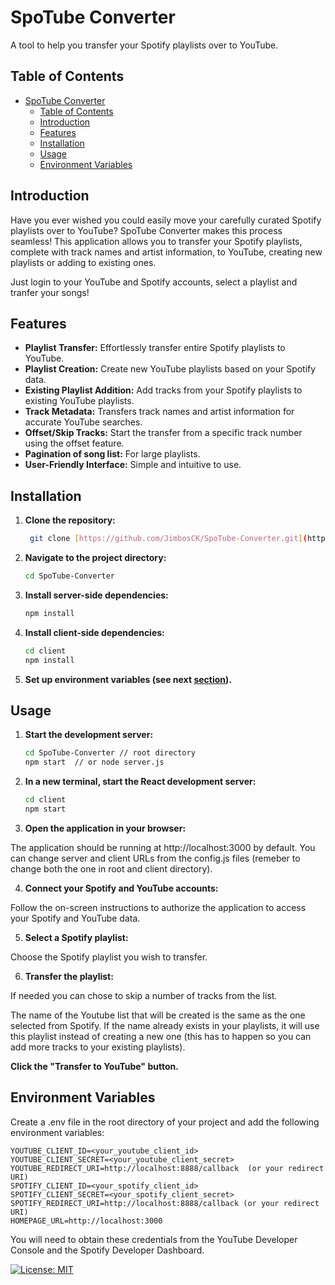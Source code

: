 # SpoTube Converter

A tool to help you transfer your Spotify playlists over to YouTube.

## Table of Contents

- [SpoTube Converter](#spotube-converter)
  - [Table of Contents](#table-of-contents)
  - [Introduction](#introduction)
  - [Features](#features)
  - [Installation](#installation)
  - [Usage](#usage)
  - [Environment Variables](#environment-variables)

## Introduction

Have you ever wished you could easily move your carefully curated Spotify playlists over to YouTube?  SpoTube Converter makes this process seamless!  This application allows you to transfer your Spotify playlists, complete with track names and artist information, to YouTube, creating new playlists or adding to existing ones.

Just login to your YouTube and Spotify accounts, select a playlist and tranfer your songs!

## Features

- **Playlist Transfer:** Effortlessly transfer entire Spotify playlists to YouTube.
- **Playlist Creation:** Create new YouTube playlists based on your Spotify data.
- **Existing Playlist Addition:** Add tracks from your Spotify playlists to existing YouTube playlists.
- **Track Metadata:** Transfers track names and artist information for accurate YouTube searches.
- **Offset/Skip Tracks:** Start the transfer from a specific track number using the offset feature.
- **Pagination of song list:** For large playlists.
- **User-Friendly Interface:** Simple and intuitive to use.

## Installation

1. **Clone the repository:**

   ```bash
    git clone [https://github.com/JimbosCK/SpoTube-Converter.git](https://github.com/JimbosCK/SpoTube-Converter.git)   
2. **Navigate to the project directory:**

    ```Bash
    cd SpoTube-Converter
3. **Install server-side dependencies:**
    
    ```Bash
    npm install
4. **Install client-side dependencies:**

    ```Bash
    cd client
    npm install
5. **Set up environment variables (see next [section](#environment-variables)).**

## Usage
1. **Start the development server:**

    ```Bash
    cd SpoTube-Converter // root directory
    npm start  // or node server.js
2. **In a new terminal, start the React development server:**

    ```Bash
    cd client
    npm start
3. **Open the application in your browser:**

The application should be running at http://localhost:3000 by default.
You can change server and client URLs from the config.js files (remeber to change both the one in root and client directory).

4. **Connect your Spotify and YouTube accounts:**

Follow the on-screen instructions to authorize the application to access your Spotify and YouTube data.

5. **Select a Spotify playlist:**

Choose the Spotify playlist you wish to transfer.

6. **Transfer the playlist:**

If needed you can chose to skip a number of tracks from the list.

The name of the Youtube list that will be created is the same as the one selected from Spotify. If the name already exists in your playlists, it will use this playlist instead of creating a new one (this has to happen so you can add more tracks to your existing playlists).

<b>Click the "Transfer to YouTube" button.</b>

## Environment Variables
Create a .env file in the root directory of your project and add the following environment variables:   
    
    YOUTUBE_CLIENT_ID=<your_youtube_client_id>
    YOUTUBE_CLIENT_SECRET=<your_youtube_client_secret>
    YOUTUBE_REDIRECT_URI=http://localhost:8888/callback  (or your redirect URI)
    SPOTIFY_CLIENT_ID=<your_spotify_client_id>
    SPOTIFY_CLIENT_SECRET=<your_spotify_client_secret>
    SPOTIFY_REDIRECT_URI=http://localhost:8888/callback (or your redirect URI)
    HOMEPAGE_URL=http://localhost:3000
You will need to obtain these credentials from the YouTube Developer Console and the Spotify Developer Dashboard.

[![License: MIT](https://img.shields.io/badge/License-MIT-yellow.svg)](https://opensource.org/licenses/MIT)